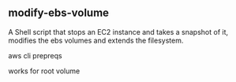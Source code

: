 ## modify-ebs-volume
A Shell script that stops an EC2 instance and takes a snapshot of it, modifies the ebs volumes and extends the filesystem.


aws cli prepreqs

works for root volume 